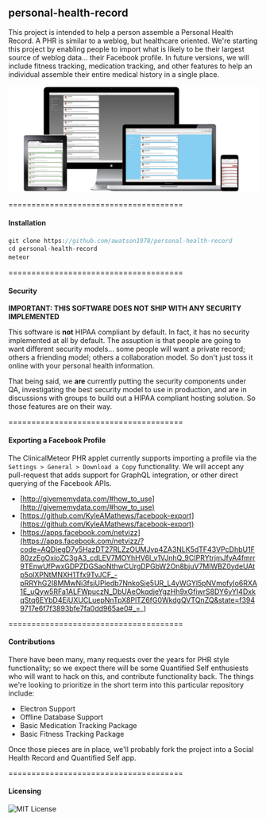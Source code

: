 ## personal-health-record

This project is intended to help a person assemble a Personal Health Record.  A PHR is similar to a weblog, but healthcare oriented.  We're starting this project by enabling people to import what is likely to be their largest source of weblog data... their Facebook profile.  In future versions, we will include fitness tracking, medication tracking, and other features to help an individual assemble their entire medical history in a single place.  


![PHR-MultiDevices](https://raw.githubusercontent.com/awatson1978/personal-health-record/master/public/PHR-MultiDevices.png)

======================================
#### Installation

```js
git clone https://github.com/awatson1978/personal-health-record
cd personal-health-record
meteor
```

======================================
#### Security  

**IMPORTANT:  THIS SOFTWARE DOES NOT SHIP WITH ANY SECURITY IMPLEMENTED**  

This software is **not** HIPAA compliant by default.  In fact, it has no security implemented at all by default.  The assuption is that people are going to want different security models...  some people will want a private record; others a friending model; others a collaboration model.  So don't just toss it online with your personal health information.  

That being said, we **are** currently putting the security components under QA, investigating the best security model to use in production, and are in discussions with groups to build out a HIPAA compliant hosting solution.  So those features are on their way.  

======================================
#### Exporting a Facebook Profile

The ClinicalMeteor PHR applet currently supports importing a profile via the ``Settings > General > Download a Copy`` functionality.  We will accept any pull-request that adds support for GraphQL integration, or other direct querying of the Facebook APIs.  

- [http://givememydata.com/#how_to_use](http://givememydata.com/#how_to_use)
- [https://github.com/KyleAMathews/facebook-export](https://github.com/KyleAMathews/facebook-export)
- [https://apps.facebook.com/netvizz](https://apps.facebook.com/netvizz/?code=AQDiegD7y5HazDT27RLZzOUMJyp4ZA3NLK5dTF43VPcDhbU1F80zzEgOxioZC3gA3_cdLEV7MOYhHV6l_v1VJnhQ_9CIPRYtrjmJfyA4fmrr9TEnwUfPwxGDPZDGSaoNthwCUrgDPGbW2On8bjuV7MlWBZ0ydeUAtp5olXPNtMNXH1Tfx9TvJCF_-pRRYhG2I8MMwNi3fsjUPledb7NnkoSje5UR_L4yWGYl5pNVmofyIo6RXA1E_uQyw5RFa1ALFWpuczN_DbUAeOkqdjeYgzHh9xGfiwrS8DY6yYI4DxkqStq6EYbD4EiUXUCLuepNnTpX8PlTZ6fG0WkdgQVTQnZQ&state=f3949717e6f7f3893bfe7fa0dd965ae0#_=_)


======================================
#### Contributions  

There have been many, many requests over the years for PHR style functionality; so we expect there will be some Quantified Self enthusiests who will want to hack on this, and contribute functionality back.  The things we're looking to prioritize in the short term into this particular repository include:

- Electron Support
- Offline Database Support
- Basic Medication Tracking Package
- Basic Fitness Tracking Package

Once those pieces are in place, we'll probably fork the project into a Social Health Record and Quantified Self app.


======================================
#### Licensing

![MIT License](https://img.shields.io/badge/license-MIT-blue.svg)
